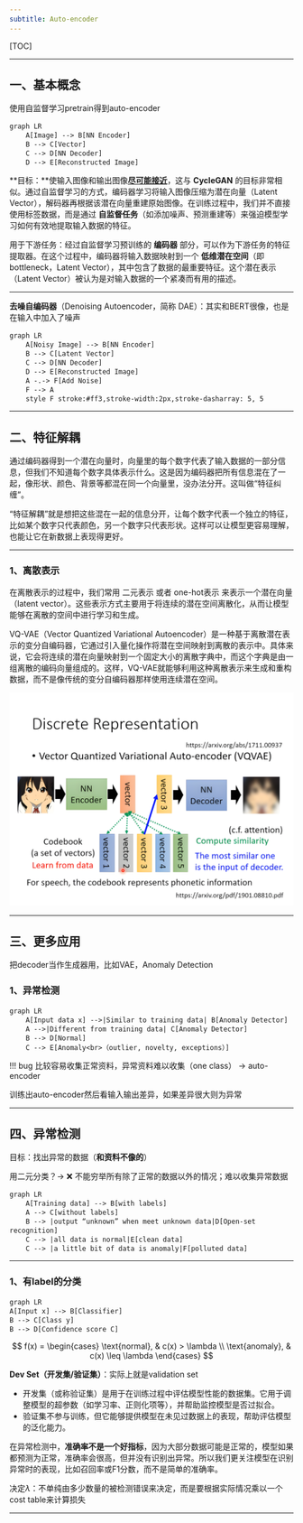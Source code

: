 ```yaml
---
subtitle: Auto-encoder
---
```

[TOC]

---

## 一、基本概念

使用自监督学习pretrain得到auto-encoder

```mermaid
graph LR
    A[Image] --> B[NN Encoder]
    B --> C[Vector]
    C --> D[NN Decoder]
    D --> E[Reconstructed Image]
```

**目标：**使输入图像和输出图像<u>**尽可能接近**</u>，这与 **CycleGAN** 的目标非常相似。通过自监督学习的方式，编码器学习将输入图像压缩为潜在向量（Latent Vector），解码器再根据该潜在向量重建原始图像。在训练过程中，我们并不直接使用标签数据，而是通过 **自监督任务**（如添加噪声、预测重建等）来强迫模型学习如何有效地提取输入数据的特征。

用于下游任务：经过自监督学习预训练的 **编码器** 部分，可以作为下游任务的特征提取器。在这个过程中，编码器将输入数据映射到一个 **低维潜在空间**（即bottleneck，Latent Vector），其中包含了数据的最重要特征。这个潜在表示（Latent Vector）被认为是对输入数据的一个紧凑而有用的描述。

---

**去噪自编码器**（Denoising Autoencoder，简称 DAE）：其实和BERT很像，也是在输入中加入了噪声

```mermaid
graph LR
    A[Noisy Image] --> B[NN Encoder]
    B --> C[Latent Vector]
    C --> D[NN Decoder]
    D --> E[Reconstructed Image]
    A -.-> F[Add Noise]
    F --> A
    style F stroke:#ff3,stroke-width:2px,stroke-dasharray: 5, 5

```

---

## 二、特征解耦

通过编码器得到一个潜在向量时，向量里的每个数字代表了输入数据的一部分信息，但我们不知道每个数字具体表示什么。这是因为编码器把所有信息混在了一起，像形状、颜色、背景等都混在同一个向量里，没办法分开。这叫做“特征纠缠”。

“特征解耦”就是想把这些混在一起的信息分开，让每个数字代表一个独立的特征，比如某个数字只代表颜色，另一个数字只代表形状。这样可以让模型更容易理解，也能让它在新数据上表现得更好。

---

### 1、离散表示
在离散表示的过程中，我们常用 二元表示 或者 one-hot表示 来表示一个潜在向量（latent vector）。这些表示方式主要用于将连续的潜在空间离散化，从而让模型能够在离散的空间中进行学习和生成。

VQ-VAE（Vector Quantized Variational Autoencoder）是一种基于离散潜在表示的变分自编码器，它通过引入量化操作将潜在空间映射到离散的表示中。具体来说，它会将连续的潜在向量映射到一个固定大小的离散字典中，而这个字典是由一组离散的编码向量组成的。这样，VQ-VAE就能够利用这种离散表示来生成和重构数据，而不是像传统的变分自编码器那样使用连续潜在空间。

![auto-encoder-1.png](../assets/images/DL/auto-encoder-1.png)

---

## 三、更多应用

把decoder当作生成器用，比如VAE，Anomaly Detection

### 1、异常检测

```mermaid
graph LR
    A[Input data x] -->|Similar to training data| B[Anomaly Detector]
    A -->|Different from training data| C[Anomaly Detector]
    B --> D[Normal]
    C --> E[Anomaly<br>（outlier, novelty, exceptions）]
```

!!! bug
    比较容易收集正常资料，异常资料难以收集（one class） → auto-encoder

训练出auto-encoder然后看输入输出差异，如果差异很大则为异常

---

## 四、异常检测

目标：找出异常的数据（**和资料不像的**）

用二元分类？→ ❌ 不能穷举所有除了正常的数据以外的情况；难以收集异常数据

```mermaid
graph LR
    A[Training data] --> B[with labels]
    A --> C[without labels]
    B --> |output “unknown” when meet unknown data|D[Open-set recognition]
    C --> |all data is normal|E[clean data]
    C --> |a little bit of data is anomaly|F[polluted data]
```

---

### 1、有label的分类

```mermaid
graph LR
A[Input x] --> B[Classifier]
B --> C[Class y]
B --> D[Confidence score C]
```

$$
f(x) = 
\begin{cases} 
\text{normal}, & c(x) > \lambda \\
\text{anomaly}, & c(x) \leq \lambda 
\end{cases}
$$

**Dev Set（开发集/验证集）**：实际上就是validation set

- 开发集（或称验证集）是用于在训练过程中评估模型性能的数据集。它用于调整模型的超参数（如学习率、正则化项等），并帮助监控模型是否过拟合。
- 验证集不参与训练，但它能够提供模型在未见过数据上的表现，帮助评估模型的泛化能力。

在异常检测中，**准确率不是一个好指标**，因为大部分数据可能是正常的，模型如果都预测为正常，准确率会很高，但并没有识别出异常。所以我们更关注模型在识别异常时的表现，比如召回率或F1分数，而不是简单的准确率。

决定$\lambda$：不单纯由多少数量的被检测错误来决定，而是要根据实际情况乘以一个cost table来计算损失

---

